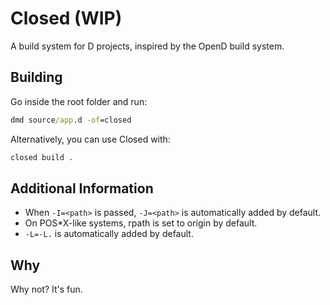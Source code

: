 # Closed (WIP)

A build system for D projects, inspired by the OpenD build system.

## Building

Go inside the root folder and run:

```cmd
dmd source/app.d -of=closed
```

Alternatively, you can use Closed with:

```cmd
closed build .
```

## Additional Information

* When `-I=<path>` is passed, `-J=<path>` is automatically added by default.
* On POS*X-like systems, rpath is set to origin by default.
* `-L=-L.` is automatically added by default.

## Why

Why not? It's fun.
